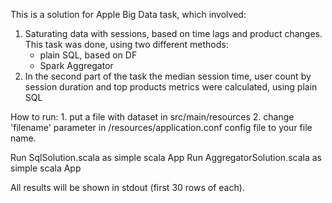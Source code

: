This is a solution for Apple Big Data task, which involved:
1. Saturating data with sessions, based on time lags and product changes. This task was done, using two different methods:
    - plain SQL, based on DF
    - Spark Aggregator
2. In the second part of the task the median session time, user count by session duration and top products metrics were
    calculated, using plain SQL

How to run:
    1. put a file with dataset in src/main/resources
    2. change 'filename' parameter in /resources/application.conf config file to your file name.

Run SqlSolution.scala as simple scala App
Run AggregatorSolution.scala as simple scala App

All results will be shown in stdout (first 30 rows of each).
